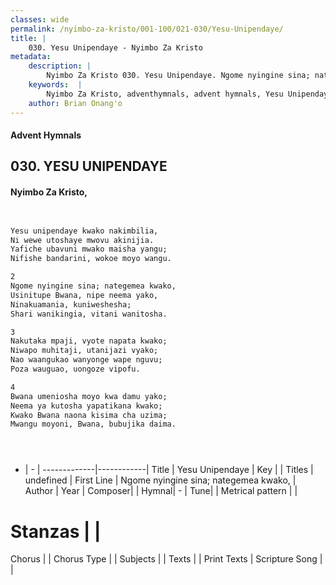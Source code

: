 ```yaml
---
classes: wide
permalink: /nyimbo-za-kristo/001-100/021-030/Yesu-Unipendaye/
title: |
    030. Yesu Unipendaye - Nyimbo Za Kristo
metadata:
    description: |
        Nyimbo Za Kristo 030. Yesu Unipendaye. Ngome nyingine sina; nategemea kwako, Usinitupe Bwana, nipe neema yako, Ninakuamania, kuniweshesha; Shari wanikingia, vitani wanitosha.  
    keywords:  |
        Nyimbo Za Kristo, adventhymnals, advent hymnals, Yesu Unipendaye, Ngome nyingine sina; nategemea kwako,. 
    author: Brian Onang'o
---
```


#### Advent Hymnals
## 030. YESU UNIPENDAYE
####  Nyimbo Za Kristo,

```txt


Yesu unipendaye kwako nakimbilia,
Ni wewe utoshaye mwovu akinijia.
Yafiche ubavuni mwako maisha yangu;
Nifishe bandarini, wokoe moyo wangu.

2
Ngome nyingine sina; nategemea kwako,
Usinitupe Bwana, nipe neema yako,
Ninakuamania, kuniweshesha;
Shari wanikingia, vitani wanitosha.

3
Nakutaka mpaji, vyote napata kwako;
Niwapo muhitaji, utanijazi vyako;
Nao waangukao wanyonge wape nguvu;
Poza wauguao, uongoze vipofu.

4
Bwana umeniosha moyo kwa damu yako;
Neema ya kutosha yapatikana kwako;
Kwako Bwana naona kisima cha uzima;
Mwangu moyoni, Bwana, bubujika daima.





```

- |   -  |
-------------|------------|
Title | Yesu Unipendaye |
Key |  |
Titles | undefined |
First Line | Ngome nyingine sina; nategemea kwako, |
Author | 
Year | 
Composer| |
Hymnal|  - |
Tune|  |
Metrical pattern | |
# Stanzas |  |
Chorus |  |
Chorus Type |  |
Subjects | |
Texts |  |
Print Texts | 
Scripture Song |  |
    
